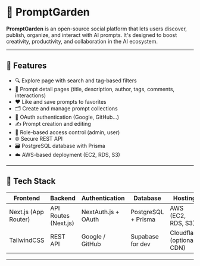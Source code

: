 # 🌱 PromptGarden

**PromptGarden** is an open-source social platform that lets users discover, publish, organize, and interact with AI prompts. It's designed to boost creativity, productivity, and collaboration in the AI ecosystem.

---

## 🚀 Features

- 🔍 Explore page with search and tag-based filters  
- 🧠 Prompt detail pages (title, description, author, tags, comments, interactions)  
- ❤️ Like and save prompts to favorites  
- 🗂 Create and manage prompt collections  
- 🔐 OAuth authentication (Google, GitHub…)  
- ✍️ Prompt creation and editing  
- 👥 Role-based access control (admin, user)  
- 🌐 Secure REST API  
- 🗃 PostgreSQL database with Prisma  
- ☁️ AWS-based deployment (EC2, RDS, S3)


---
## 🧱 Tech Stack

| Frontend        | Backend          | Authentication | Database             | Hosting    |
|------------------|------------------|------------------|-----------------------|------------|
| Next.js (App Router) | API Routes (Next.js) | NextAuth.js + OAuth | PostgreSQL + Prisma  | AWS (EC2, RDS, S3) |
| TailwindCSS     | REST API         | Google / GitHub  | Supabase for dev      | Cloudflare (optional CDN) |

---